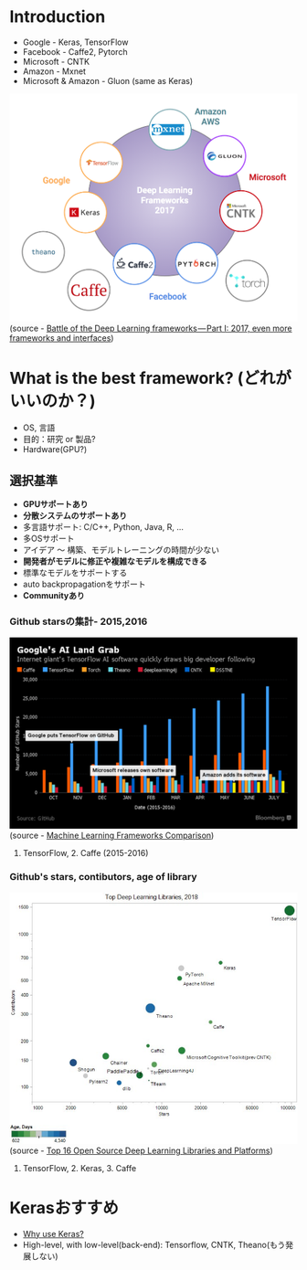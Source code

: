 # Introduction
* Google - Keras, TensorFlow
* Facebook - Caffe2, Pytorch 
* Microsoft - CNTK
* Amazon - Mxnet
* Microsoft & Amazon - Gluon (same as Keras)

![frameworks](images/frameworks.png)  
(source - [Battle of the Deep Learning frameworks — Part I: 2017, even more frameworks and interfaces](https://towardsdatascience.com/battle-of-the-deep-learning-frameworks-part-i-cff0e3841750))

# What is the best framework? (どれがいいのか？)
* OS, 言語
* 目的：研究 or 製品?
* Hardware(GPU?)

## 選択基準
* **GPUサポートあり**
* **分散システムのサポートあり**
* 多言語サポート: C/C++, Python, Java, R, ...
* 多OSサポート
* アイデア 〜 構築、モデルトレーニングの時間が少ない
* **開発者がモデルに修正や複雑なモデルを構成できる**
* 標準なモデルをサポートする
* auto backpropagationをサポート
* **Communityあり**

### Github starsの集計- 2015,2016
![Github star](images/framework_start.png)
(source - [Machine Learning Frameworks Comparison](https://blog.paperspace.com/which-ml-framework-should-i-use/))  

1. TensorFlow, 2. Caffe (2015-2016)

### Github's stars, contibutors, age of library 
![](images/top_framework_2018.jpg)  
(source - [Top 16 Open Source Deep Learning Libraries and Platforms](https://blog.paperspace.com/which-ml-framework-should-i-use/))  
1. TensorFlow, 2. Keras, 3. Caffe

# Kerasおすすめ
- [Why use Keras?](https://keras.io/why-use-keras/)
- High-level, with low-level(back-end): Tensorflow, CNTK, Theano(もう発展しない)
